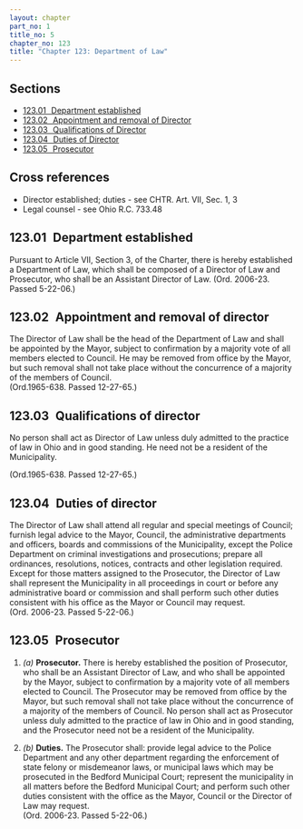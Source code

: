 ```yaml
---
layout: chapter
part_no: 1
title_no: 5
chapter_no: 123
title: "Chapter 123: Department of Law"
---
```


## Sections

* [123.01   Department established](#12301-department-established)
* [123.02   Appointment and removal of Director](#12302-appointment-and-removal-of-director)
* [123.03   Qualifications of Director](#12303-qualifications-of-director)
* [123.04   Duties of Director](#12304-duties-of-director)
* [123.05   Prosecutor](#12305-prosecutor)

## Cross references

* Director established; duties - see CHTR. Art. VII, Sec. 1, 3
* Legal counsel - see Ohio R.C. 733.48

## 123.01   Department established

Pursuant to Article VII, Section 3, of the Charter, there is hereby established a Department
of Law, which shall be composed of a Director of Law and Prosecutor, who shall
be an Assistant Director of Law. (Ord. 2006-23. Passed 5-22-06.)

## 123.02   Appointment and removal of director

The Director of Law shall be the head of the Department of Law and shall be
appointed by the Mayor, subject to confirmation by a majority vote of all
members elected to Council. He may be removed from office by the Mayor, but such
removal shall not take place without the concurrence of a majority of the
members of Council.  
(Ord.1965-638. Passed 12-27-65.)

## 123.03   Qualifications of director

No person shall act as Director of Law unless duly admitted to the practice of
law in Ohio and in good standing. He need not be a resident of the Municipality.
 
(Ord.1965-638. Passed 12-27-65.)

## 123.04   Duties of director

The Director of Law shall attend all regular and special meetings of Council;
furnish legal advice to the Mayor, Council, the administrative departments and
officers, boards and commissions of the Municipality, except the Police
Department on criminal investigations and prosecutions; prepare all ordinances,
resolutions, notices, contracts and other legislation required. Except for those
matters assigned to the Prosecutor, the Director of Law shall represent the
Municipality in all proceedings in court or before any administrative board or
commission and shall perform such other duties consistent with his office as the
Mayor or Council may request.  
(Ord. 2006-23. Passed 5-22-06.)

## 123.05   Prosecutor

1. _(a)_ **Prosecutor.** There is hereby established the position of Prosecutor,
who shall be an Assistant Director of Law, and who shall be appointed by the
Mayor, subject to confirmation by a majority vote of all members elected to
Council. The Prosecutor may be removed from office by the Mayor, but such
removal shall not take place without the concurrence of a majority of the
members of Council. No person shall act as Prosecutor unless duly admitted to
the practice of law in Ohio and in good standing, and the Prosecutor need not be
a resident of the Municipality.

2. _(b)_ **Duties.** The Prosecutor shall: provide legal advice to the Police
Department and any other department regarding the enforcement of state felony or
misdemeanor laws, or municipal laws which may be prosecuted in the Bedford
Municipal Court; represent the municipality in all matters before the Bedford
Municipal Court; and perform such other duties consistent with the office as the
Mayor, Council or the Director of Law may request.  
(Ord. 2006-23. Passed 5-22-06.)
